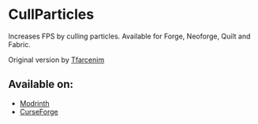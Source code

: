 # CullParticles

Increases FPS by culling particles. Available for Forge, Neoforge, Quilt and Fabric.

Original version by [Tfarcenim](https://www.curseforge.com/members/tfarecnim)

## Available on:
- [Modrinth](https://modrinth.com/mod/cull-particles-multiloader)
- [CurseForge](https://www.curseforge.com/minecraft/mc-mods/cull-particles-multiloader)
